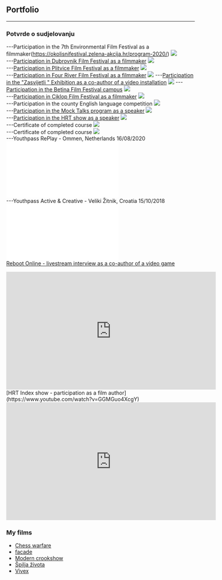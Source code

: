 ## Portfolio

---

### Potvrde o sudjelovanju

---Participation in the 7th Environmental Film Festival as a filmmaker(https://okolisnifestival.zelena-akcija.hr/program-2020/)
<img src="images/okolisni_filmski_festival.jpeg?raw=true"/><br>
---[Participation in Dubrovnik Film Festival as a filmmaker](https://www.zagorje.com/clanak/vijesti/kratkometrazni-film-moderna-kuharica-dorje-cug-i-dee-vitas-iz-sudigo-a-plasirao-se-na-dubr)
<img src="images/duff.jpg?raw=true"/><br>
---[Participation in Plitvice Film Festival as a filmmaker](https://www.facebook.com/watch/?v=509903089794936)
<img src="images/plitvice_film_festival.jpg?raw=true"/><br>
---[Participation in Four River Film Festival as a filmmaker](https://frff.com.hr/extfiles/catalogues/ct2019.pdf)
<img src="images/frff.jpg?raw=true"/>
---[Participation in the "Zasvijetli " Exhibition as a co-author of a video installation](https://nizagorjemalo.hr/luc/sudigo-zasvijetlio-u-zagrebu-u-zizi-drustvenih-promjena/)
<img src="images/Zasvijetli.jpg?raw=true"/>
---[Participation in the Betina Film Festival campus](https://www.facebook.com/BetinaFilmFestival/photos/1162013280851315/)
<img src="images/Baff.jpg?raw=true"/><br>
---[Participation in Ciklop Film Festival as a filmmaker](https://www.ciklopfilmfest.eu/program-1-cff-a)
<img src="images/ciklop.jpg?raw=true"/><br>
---Participation in the county English language competition
<img src="images/engleski.jpg?raw=true"/><br>
---[Participation in the Mock Talks program as a speaker](https://www.youtube.com/watch?v=mSFSfSh-xGE)
<img src="images/ted_talk.jpg?raw=true"/><br>
---[Participation in the HRT show as a speaker](https://radio.hrt.hr/aod/nastava-bez-zvona-u-zaboku/304979/?fbclid=IwAR2XrJT7Reg1O0EKrR3rteZB9ybCu6l_3vdxqe_tTpLsCMsiOFLb6VHuwtw)
<img src="images/radio.jpg?raw=true"/><br>
---Certificate of completed course
<img src="images/certifikat.jpg?raw=true"/><br>
---Certificate of completed course
<img src="images/Blender_eng.jpg?raw=true"/><br>
---Youthpass RePlay - Ommen, Netherlands 16/08/2020
<embed src="images/yp_ommen.pdf?raw=true"/><br>
---Youthpass Active & Creative - Veliki Žitnik, Croatia 15/10/2018
<embed src="images/yp_zitnik.pdf?raw=true"/><br>
[Reboot Online - livestream interview as a co-author of a video game](https://youtu.be/apc8aJwuOnM)
<iframe width="560" height="315" src="https://www.youtube.com/embed/apc8aJwuOnM" title="YouTube video player" frameborder="0" allow="accelerometer; autoplay; clipboard-write; encrypted-media; gyroscope; picture-in-picture" allowfullscreen></iframe><br>
[HRT Index show - participation as a film author](https://www.youtube.com/watch?v=GGMGuo4XcgY)
<iframe width="560" height="315" src="https://www.youtube.com/embed/GGMGuo4XcgY" title="YouTube video player" frameborder="0" allow="accelerometer; autoplay; clipboard-write; encrypted-media; gyroscope; picture-in-picture" allowfullscreen></iframe>
<br>

### My films

- [Chess warfare](https://youtu.be/BknSIQ34q6o)
- [facade](https://youtu.be/vJhwPj2xjGU)
- [Modern crookshow](https://youtu.be/X1LhlHebvA8)
- [Špilja života](https://youtu.be/KARWocfbHIg)
- [Vivex](https://youtu.be/Rd9rjjJ9amo)








